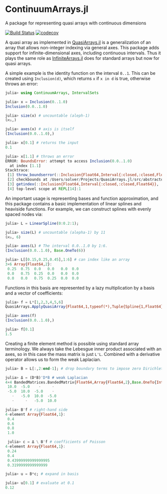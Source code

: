 # ContinuumArrays.jl
A package for representing quasi arrays with continuous dimensions

[![Build Status](https://travis-ci.org/JuliaApproximation/ContinuumArrays.jl.svg?branch=master)](https://travis-ci.org/JuliaApproximation/ContinuumArrays.jl)
[![codecov](https://codecov.io/gh/JuliaApproximation/ContinuumArrays.jl/branch/master/graph/badge.svg)](https://codecov.io/gh/JuliaApproximation/ContinuumArrays.jl)


A quasi array as implemented in [QuasiArrays.jl](https://github.com/JuliaApproximation/QuasiArrays.jl) is a 
generalization of an array that allows non-integer indexing via general axes. This package adds support for
infinite-dimensional axes, including continuous intervals. Thus it plays the same role as [InfiniteArrays.jl](https://github.com/JuliaArrays/InfiniteArrays.jl) does for standard arrays but now for quasi arrays. 

A simple example is the identity function on the interval `0..1`. This can be created using `Inclusion(d)`,
which returns `x` if `x in d` is true, otherwise throws an error:
```julia
julia> using ContinuumArrays, IntervalSets

julia> x = Inclusion(0..1.0)
Inclusion(0.0..1.0)

julia> size(x) # uncountable (aleph-1)
(ℵ₁,)

julia> axes(x) # axis is itself
(Inclusion(0.0..1.0),)

julia> x[0.1] # returns the input
0.1

julia> x[1.1] # throws an error
ERROR: BoundsError: attempt to access Inclusion(0.0..1.0)
  at index [1.1]
Stacktrace:
 [1] throw_boundserror(::Inclusion{Float64,Interval{:closed,:closed,Float64}}, ::Tuple{Float64}) at ./abstractarray.jl:538
 [2] checkbounds at /Users/solver/Projects/QuasiArrays.jl/src/abstractquasiarray.jl:287 [inlined]
 [3] getindex(::Inclusion{Float64,Interval{:closed,:closed,Float64}}, ::Float64) at /Users/solver/Projects/QuasiArrays.jl/src/indices.jl:158
 [4] top-level scope at REPL[14]:1
```

An important usage is representing bases and function approximation, and this package contains
a basic implementation of linear splines and heaviside functions. For example, we can construct splines
with evenly spaced nodes via:
```julia
julia> L = LinearSpline(0:0.2:1);

julia> size(L) # uncountable (alepha-1) by 11
(ℵ₁, 6)

julia> axes(L) # The interval 0.0..1.0 by 1:6. 
(Inclusion(0.0..1.0), Base.OneTo(6))

julia> L[[0.15,0.25,0.45],1:6] # can index like an array
3×6 Array{Float64,2}:
 0.25  0.75  0.0   0.0   0.0  0.0
 0.0   0.75  0.25  0.0   0.0  0.0
 0.0   0.0   0.75  0.25  0.0  0.0
```
Functions in this basis are represented by a lazy multiplication by a basis
and a vector of coefficients:
```julia
julia> f = L*[1,2,3,4,5,6]
QuasiArrays.ApplyQuasiArray{Float64,1,typeof(*),Tuple{Spline{1,Float64},Array{Int64,1}}}(*, (Spline{1,Float64}([0.0, 0.2, 0.4, 0.6, 0.8, 1.0]), [1, 2, 3, 4, 5, 6]))

julia> axes(f)
(Inclusion(0.0..1.0),)

julia> f[0.1]
1.5
```

Creating a finite element method is possible using standard array terminology. 
We always take the Lebesgue inner product associated with an axes, so in this
case the mass matrix is just `L'L`. Combined with a derivative operator allows
us to form the weak Laplacian.
```julia
julia> B = L[:,2:end-1]; # drop boundary terms to impose zero Dirichlet

julia> Δ = (D*B)'D*B # weak Laplacian
4×4 BandedMatrices.BandedMatrix{Float64,Array{Float64,2},Base.OneTo{Int64}}:
 10.0  -5.0    ⋅     ⋅ 
 -5.0  10.0  -5.0    ⋅ 
   ⋅   -5.0  10.0  -5.0
   ⋅     ⋅   -5.0  10.0

julia> B'f # right-hand side
4-element Array{Float64,1}:
 0.4
 0.6
 0.8
 1.0

 julia> c = Δ \ B'f # coefficients of Poisson
4-element Array{Float64,1}:
 0.24               
 0.4                
 0.43999999999999995
 0.3199999999999999 

julia> u = B*c; # expand in basis

julia> u[0.1] # evaluate at 0.1
0.12
```


